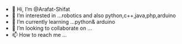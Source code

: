 - 👋 Hi, I’m @Arafat-Shifat
- 👀 I’m interested in ...robotics and also python,c++,java,php,arduino
- 🌱 I’m currently learning ...python& arduino
- 💞️ I’m looking to collaborate on ...
- 📫 How to reach me ...

<!---
Arafat-Shifat/Arafat-Shifat is a ✨ special ✨ repository because its `README.md` (this file) appears on your GitHub profile.
You can click the Preview link to take a look at your changes.
--->
